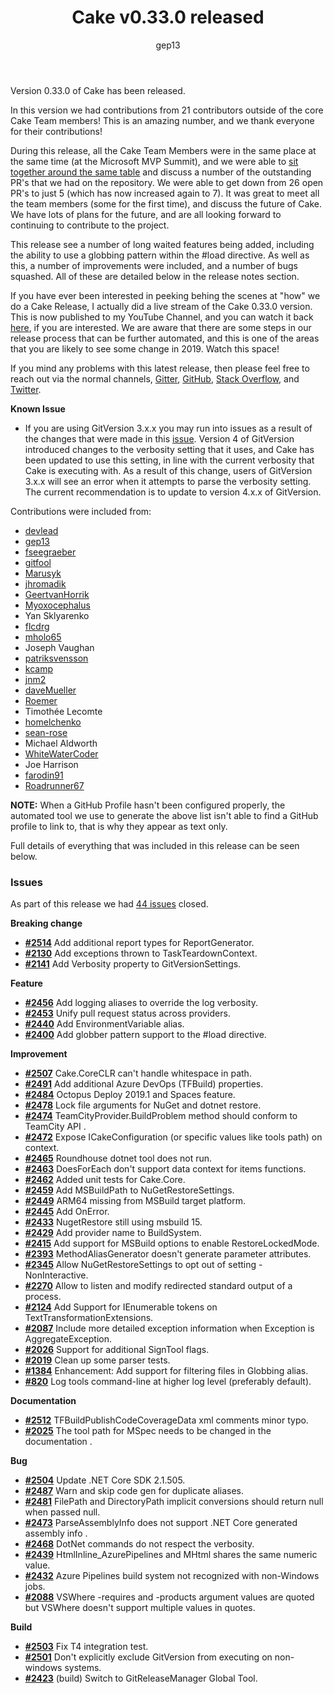 ﻿---
title: Cake v0.33.0 released
category: Release Notes
author: gep13
---

Version 0.33.0 of Cake has been released.

In this version we had contributions from 21 contributors outside of the core Cake Team members!  This is an amazing number, and we thank everyone for their contributions!

During this release, all the Cake Team Members were in the same place at the same time (at the Microsoft MVP Summit), and we were able to [sit together around the same table](https://twitter.com/firstdrafthell/status/1108578708527316992) and discuss a number of the outstanding PR's that we had on the repository.  We were able to get down from 26 open PR's to just 5 (which has now increased again to 7).  It was great to meet all the team members (some for the first time), and discuss the future of Cake.  We have lots of plans for the future, and are all looking forward to continuing to contribute to the project.

This release see a number of long waited features being added, including the ability to use a globbing pattern within the #load directive.  As well as this, a number of improvements were included, and a number of bugs squashed.  All of these are detailed below in the release notes section.

If you have ever been interested in peeking behing the scenes at "how" we do a Cake Release, I actually did a live stream of the Cake 0.33.0 version.  This is now published to my YouTube Channel, and you can watch it back [here](https://t.co/jlSwcK3se7), if you are interested.  We are aware that there are some steps in our release process that can be further automated, and this is one of the areas that you are likely to see some change in 2019.  Watch this space!

If you mind any problems with this latest release, then please feel free to reach out via the normal channels, [Gitter](https://gitter.im/cake-build/cake), [GitHub](https://github.com/cake-build/cake), [Stack Overflow](https://stackoverflow.com/questions/tagged/cakebuild), and [Twitter](https://twitter.com/cakebuildnet).

**Known Issue**

* If you are using GitVersion 3.x.x you may run into issues as a result of the changes that were made in this [issue](https://github.com/cake-build/cake/issues/2141).  Version 4 of GitVersion introduced changes to the verbosity setting that it uses, and Cake has been updated to use this setting, in line with the current verbosity that Cake is executing with.  As a result of this change, users of GitVersion 3.x.x will see an error when it attempts to parse the verbosity setting.  The current recommendation is to update to version 4.x.x of GitVersion.

Contributions were included from:

- [devlead](https://github.com/devlead)
- [gep13](https://github.com/gep13)
- [fseegraeber](https://github.com/fseegraeber)
- [gitfool](https://github.com/gitfool)
- [Marusyk](https://github.com/Marusyk)
- [jhromadik](https://github.com/jhromadik)
- [GeertvanHorrik](https://github.com/GeertvanHorrik)
- [Myoxocephalus](https://github.com/Myoxocephalus)
- Yan Sklyarenko
- [flcdrg](https://github.com/flcdrg)
- [mholo65](https://github.com/mholo65)
- Joseph Vaughan
- [patriksvensson](https://github.com/patriksvensson)
- [kcamp](https://github.com/kcamp)
- [jnm2](https://github.com/jnm2)
- [daveMueller](https://github.com/daveMueller)
- [Roemer](https://github.com/Roemer)
- Timothée Lecomte
- [homelchenko](https://github.com/homelchenko)
- [sean-rose](https://github.com/sean-rose)
- Michael Aldworth
- [WhiteWaterCoder](https://github.com/WhiteWaterCoder)
- Joe Harrison
- [farodin91](https://github.com/farodin91)
- [Roadrunner67](https://github.com/Roadrunner67)

**NOTE:** When a GitHub Profile hasn't been configured properly, the automated tool we use to generate the above list isn't able to find a GitHub profile to link to, that is why they appear as text only.

Full details of everything that was included in this release can be seen below.

<!--excerpt-->

### Issues

As part of this release we had [44 issues](https://github.com/cake-build/cake/milestone/57?closed=1) closed.

__Breaking change__

- [__#2514__](https://github.com/cake-build/cake/issues/2514) Add additional report types for ReportGenerator.
- [__#2130__](https://github.com/cake-build/cake/issues/2130) Add exceptions thrown to TaskTeardownContext.
- [__#2141__](https://github.com/cake-build/cake/issues/2141) Add Verbosity property to GitVersionSettings.

__Feature__

- [__#2456__](https://github.com/cake-build/cake/issues/2456) Add logging aliases to override the log verbosity.
- [__#2453__](https://github.com/cake-build/cake/issues/2453) Unify pull request status across providers.
- [__#2440__](https://github.com/cake-build/cake/issues/2440) Add EnvironmentVariable<T> alias.
- [__#2400__](https://github.com/cake-build/cake/issues/2400) Add globber pattern support to the #load directive.

__Improvement__

- [__#2507__](https://github.com/cake-build/cake/issues/2507) Cake.CoreCLR can't handle whitespace in path.
- [__#2491__](https://github.com/cake-build/cake/issues/2491) Add additional Azure DevOps (TFBuild) properties.
- [__#2484__](https://github.com/cake-build/cake/issues/2484) Octopus Deploy 2019.1 and Spaces feature.
- [__#2478__](https://github.com/cake-build/cake/issues/2478) Lock file arguments for NuGet and dotnet restore.
- [__#2474__](https://github.com/cake-build/cake/issues/2474) TeamCityProvider.BuildProblem method should conform to TeamCity API .
- [__#2472__](https://github.com/cake-build/cake/issues/2472) Expose ICakeConfiguration (or specific values like tools path) on context.
- [__#2465__](https://github.com/cake-build/cake/issues/2465) Roundhouse dotnet tool does not run.
- [__#2463__](https://github.com/cake-build/cake/issues/2463) DoesForEach don't support data context for items functions.
- [__#2462__](https://github.com/cake-build/cake/pull/2462) Added unit tests for Cake.Core.
- [__#2459__](https://github.com/cake-build/cake/issues/2459) Add MSBuildPath to NuGetRestoreSettings.
- [__#2449__](https://github.com/cake-build/cake/issues/2449) ARM64 missing from MSBuild target platform.
- [__#2445__](https://github.com/cake-build/cake/issues/2445) Add OnError<TData>.
- [__#2433__](https://github.com/cake-build/cake/issues/2433) NugetRestore still using msbuild 15.
- [__#2429__](https://github.com/cake-build/cake/issues/2429) Add provider name to BuildSystem.
- [__#2415__](https://github.com/cake-build/cake/issues/2415) Add support for MSBuild options to enable RestoreLockedMode.
- [__#2393__](https://github.com/cake-build/cake/issues/2393) MethodAliasGenerator doesn't generate parameter attributes.
- [__#2345__](https://github.com/cake-build/cake/issues/2345) Allow NuGetRestoreSettings to opt out of setting -NonInteractive.
- [__#2270__](https://github.com/cake-build/cake/issues/2270) Allow to listen and modify redirected standard output of a process.
- [__#2124__](https://github.com/cake-build/cake/pull/2124) Add Support for IEnumerable tokens on TextTransformationExtensions.
- [__#2087__](https://github.com/cake-build/cake/issues/2087) Include more detailed exception information when Exception is AggregateException.
- [__#2026__](https://github.com/cake-build/cake/issues/2026) Support for additional SignTool flags.
- [__#2019__](https://github.com/cake-build/cake/pull/2019) Clean up some parser tests.
- [__#1384__](https://github.com/cake-build/cake/issues/1384) Enhancement: Add support for filtering files in Globbing alias.
- [__#820__](https://github.com/cake-build/cake/issues/820) Log tools command-line at higher log level (preferably default).

__Documentation__

- [__#2512__](https://github.com/cake-build/cake/issues/2512) TFBuildPublishCodeCoverageData xml comments minor typo.
- [__#2025__](https://github.com/cake-build/cake/issues/2025) The tool path for MSpec needs to be changed in the documentation .

__Bug__

- [__#2504__](https://github.com/cake-build/cake/issues/2504) Update .NET Core SDK 2.1.505.
- [__#2487__](https://github.com/cake-build/cake/issues/2487) Warn and skip code gen for duplicate aliases.
- [__#2481__](https://github.com/cake-build/cake/issues/2481) FilePath and DirectoryPath implicit conversions should return null when passed null.
- [__#2473__](https://github.com/cake-build/cake/issues/2473) ParseAssemblyInfo does not support .NET Core generated assembly info .
- [__#2468__](https://github.com/cake-build/cake/issues/2468) DotNet commands do not respect the verbosity.
- [__#2439__](https://github.com/cake-build/cake/issues/2439) HtmlInline_AzurePipelines and MHtml shares the same numeric value.
- [__#2432__](https://github.com/cake-build/cake/issues/2432) Azure Pipelines build system not recognized with non-Windows jobs.
- [__#2088__](https://github.com/cake-build/cake/issues/2088) VSWhere -requires and -products argument values are quoted but VSWhere doesn't support multiple values in quotes.

__Build__

- [__#2503__](https://github.com/cake-build/cake/issues/2503) Fix T4 integration test.
- [__#2501__](https://github.com/cake-build/cake/issues/2501) Don't explicitly exclude GitVersion from executing on non-windows systems.
- [__#2423__](https://github.com/cake-build/cake/pull/2423) (build) Switch to GitReleaseManager Global Tool.
